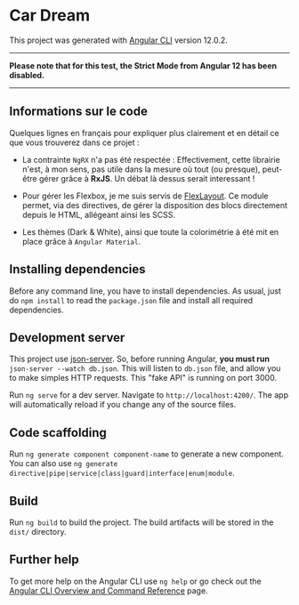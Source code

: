 # Car Dream

This project was generated with [Angular CLI](https://github.com/angular/angular-cli) version 12.0.2.

---
**Please note that for this test, the Strict Mode from Angular 12 has been disabled.**

---

## Informations sur le code

Quelques lignes en français pour expliquer plus clairement et en détail ce que vous trouverez dans ce projet :

- La contrainte `NgRX` n'a pas été respectée : Effectivement, cette librairie n'est, à mon sens, pas utile dans la mesure où tout (ou presque), peut-être gérer grâce à **RxJS**. Un débat là dessus serait interessant !

- Pour gérer les Flexbox, je me suis servis de [FlexLayout](https://github.com/angular/flex-layout). Ce module permet, via des directives, de gérer la disposition des blocs directement depuis le HTML, allégeant ainsi les SCSS.

- Les thèmes (Dark & White), ainsi que toute la colorimétrie à été mit en place grâce à `Angular Material`.


## Installing dependencies

Before any command line, you have to install dependencies.
As usual, just do `npm install` to read the `package.json` file and install all required dependencies.

## Development server

This project use [json-server](https://www.npmjs.com/package/json-server).
So, before running Angular, **you must run** `json-server --watch db.json`.
This will listen to `db.json` file, and allow you to make simples HTTP requests.
This "fake API" is running on port 3000.

Run `ng serve` for a dev server. Navigate to `http://localhost:4200/`. The app will automatically reload if you change any of the source files.

## Code scaffolding

Run `ng generate component component-name` to generate a new component. You can also use `ng generate directive|pipe|service|class|guard|interface|enum|module`.

## Build

Run `ng build` to build the project. The build artifacts will be stored in the `dist/` directory.

## Further help

To get more help on the Angular CLI use `ng help` or go check out the [Angular CLI Overview and Command Reference](https://angular.io/cli) page.

